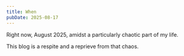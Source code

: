 ```yaml
---
title: When
pubDate: 2025-08-17
---
```

Right now, August 2025, amidst a particularly chaotic part of my life. 

This blog is a respite and a reprieve from that chaos.